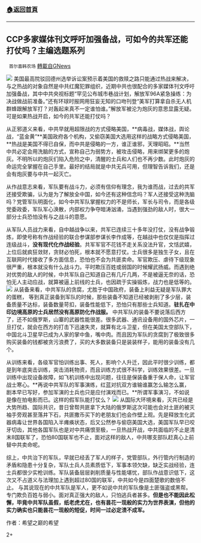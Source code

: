 ###  [:house:返回首頁](https://github.com/ourhimalayas/txt)
---

## CCP多家媒体刊文呼吁加强备战，可如今的共军还能打仗吗？主编选题系列
` 首尔喜韩农场` [轉載自GNews](https://gnews.org/zh-hans/659890/)

![]()![](https://gnews-media-offload.s3.amazonaws.com/wp-content/uploads/2020/12/17104016/4ef20847ef694a1dadaf29dec2d1c7fb_th-scaled.jpg)
美国最高院驳回德州选举诉讼案预示着美国的救赎之路只能通过热战来解决，与之热战的对象自然是中共红魔犯罪组织，近期中共也很配合的多家媒体刊文呼吁加强备战，其中中共央视标题“罕见公布城市巷战计划，解放军96A紧急操练：为决战做战前准备。”还有环球时报网用狂妄无知的口吻刊登“美军打算拿自杀无人机群蜂跟解放军打？对轰起来真不一定谁怕谁。”解放军被沦为炮灰的意思显露无疑。可是如果热战开启，如今的共军还能打仗吗？

从正邪道义来看，中共早就用超限战的方式侵略美国，**病毒战，媒体战，舆论战，“蓝金黄”**美国政府各个机构，又偷窃美国大选用这样的战略方式侵略美国，**热战是美国不得已自保，而中共是侵略的一方，谁正谁邪，天理昭昭。**当然中共必定会用洗脑的方式，宣称自己为弱势方，被攻击侵略，用来绑架更多的炮灰。不明所以的炮灰们陷入危险之中，清醒的士兵和人们也不再少数。此时炮灰的命运完全掌握在自己手里。最好的结局就是中共无兵可用，但理智告诉我们，还是会有炮灰要与中共一起灭亡。

从作战意志来看，军队要有战斗力，必须有信仰有理念，我为谁而战，过去的共军还接受欺骗，认为是为了解放全中国，如今还有这种信念吗？军人还接受这种洗脑吗？党管军队明面化，如今中共军队掌握权力的不是师长，军长与司令，而是各级党委政委，军队军心涣散，内部权力争夺暗涛汹涌，当遇到强劲的敌人时，很大一部分士兵恐怕没有与之战斗的意愿。

从军队人员战力来看，自中越战争以来，共军已连续三十多年没打仗，没有战争锻炼，即使号称有作战经验的联合参谋部参谋长李作成等，在越战中也仅仅是指挥过连级战斗，**没有现代化作战经验**。共军军官不花钱不走关系没法升官，文恬武嬉，上位后就疯狂敛财，贪财必怕死，根本就不愿意打仗。士兵很多是独生子女，且在互联网时代接收了多方面信息，恐怕也不会为共匪卖命。军官欺压、虐待下级现象很严重，根本就没有什么战斗力。平时欺压百姓或弱国的时候耀武扬威。而遇到绝对优势的敌人的时候，中共军队自己知道自己有几斤几两，不是被逼无奈的话，恐怕无人主动应战，就算被逼上前线的士兵，也因疏于实操锻炼，战力也是低等的。
![]()![](https://gnews-media-offload.s3.amazonaws.com/wp-content/uploads/2020/12/17104024/20200617094936962.jpg)
从装备来看，中共军队的贪腐，尤胜于中国政府，装备上利益无疑是军队罪大的蛋糕， 等到真正装备到军队的时候，那些装备不知道已经被剥削了多少层，装备质量不达标，装备数量苛扣，装备性能低下，恐怕只有那些士兵知道。**驻扎在中印边境高原的士兵居然没有高原防化作战服。** 中共军队的装备不要说落后西方了，还不如俄罗斯，山寨的武器性能很差。很多武器、通讯设备用的国外芯片，一旦打仗，就会在西方的打击下迅速失灵，就算有北斗卫星，但在美国太空部队下，中国北斗卫星早已成为人家的掌中鱼，嘴中肉。而且因为军队的贪腐到了极致很多购买装备的钱都被贪污浪费了，买的大多数装备只是装装样子，能用的装备没有几个。

从训练来看，各级军官怕训练出事、死人，影响个人升迁，因此平时很少训练，都是到年底突击训练，突击消耗物资，而且训练方式很不科学，训练效果很差。一旦训练中出现设备故障，如飞机训练中出现问题，往往是保装备重于保人命，让军官战士寒心。**再说中共军队的军事演练，红蓝对抗双方谁输谁赢怎么输怎么赢，剧本早已写好，参加军演的士兵也只是应付演戏而已。**所谓军事演习，不如说是像在拍电影而已。这样的假军队能打仗么？
![]()![](https://gnews-media-offload.s3.amazonaws.com/wp-content/uploads/2020/12/17104034/20200516063446878.jpg)
从国际大环境来看，灭共已经是大势所趋、国际共识，昔日曾帮共匪拿下大陆的俄罗斯这次可能也会对土匪的被灭袖手旁观甚至落井下石，共匪撒币买下的老朋友们也会作壁上观。先是释放生化武器病毒让世界各国陷入半瘫痪状态，后又公然参与偷窃美国大选，美国军队早已咬牙切齿，其他各国军队也是对中共痛恨至极，一旦热战开战，中共面临的不止是清末8国联军了，恐怕80国联军也不止，面对这样的敌人，中共哪支部队赶真心上前替中共卖命呢。

综上，中共治下的军队，早就已经丢了军人的样子，党管部队，外行管内行制造的矛盾和隐患十分复杂，军队士兵人员素质低下，军事本领欠缺，缺乏实战经验，连士兵都很少实枪训练。军队装备层层剥削质量与性能堪忧，部队作战意识低下，这次又不占道义与法理加上遇到超过80国的联军，中共如今是四面楚歌的数倍不止。 与其说现在的中共军队是军人，更不如说中共的军队像是土匪强盗或黑帮。专门欺负百姓与弱小。面对真正强大的敌人，只怕逃兵者甚多。**但是也不能因此松懈，毕竟中共军队虽假，纸老虎尤在，也有昙花一现般的实力为世界表演，但他的实力确实也只能昙花一现般的短促，时间一过必定溃不成军。**

作者：希望之巅的希望

2+
